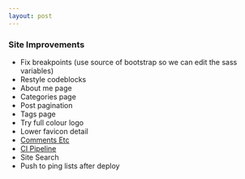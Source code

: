 ```yaml
---
layout: post
---
```


### Site Improvements
- Fix breakpoints (use source of bootstrap so we can edit the sass variables)
- Restyle codeblocks
- About me page
- Categories page
- Post pagination
- Tags page
- Try full colour logo
- Lower favicon detail
- [Comments Etc](https://staticman.net/)
- [CI Pipeline](https://jenkins.io/)
- Site Search
- Push to ping lists after deploy